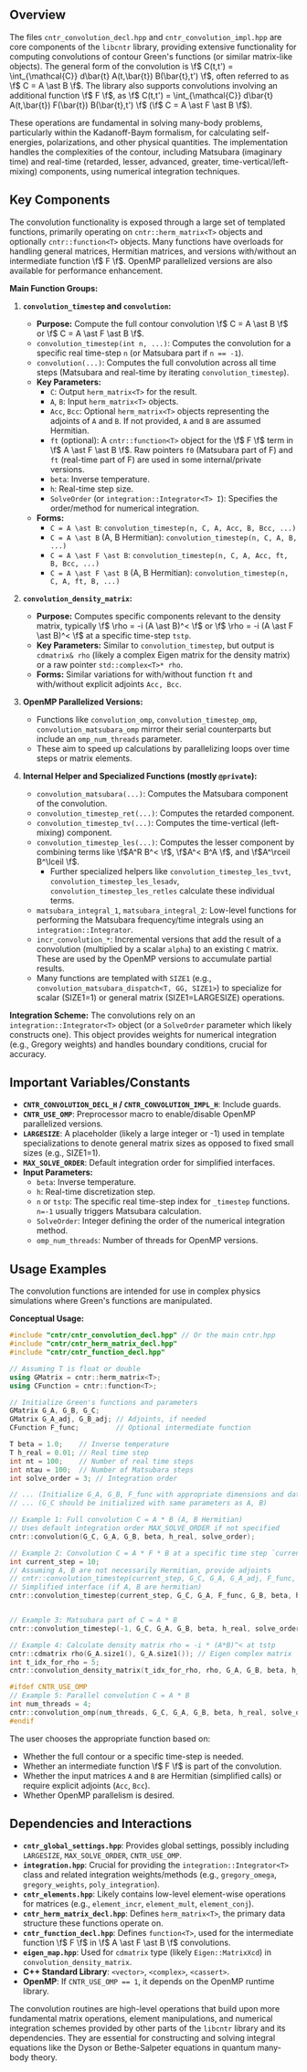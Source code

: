 ## Overview

The files `cntr_convolution_decl.hpp` and `cntr_convolution_impl.hpp` are core components of the `libcntr` library, providing extensive functionality for computing convolutions of contour Green's functions (or similar matrix-like objects). The general form of the convolution is \f$ C(t,t') = \int_{\mathcal{C}} d\bar{t} A(t,\bar{t}) B(\bar{t},t') \f$, often referred to as \f$ C = A \ast B \f$. The library also supports convolutions involving an additional function \f$ F \f$, as \f$ C(t,t') = \int_{\mathcal{C}} d\bar{t} A(t,\bar{t}) F(\bar{t}) B(\bar{t},t') \f$ (\f$ C = A \ast F \ast B \f$).

These operations are fundamental in solving many-body problems, particularly within the Kadanoff-Baym formalism, for calculating self-energies, polarizations, and other physical quantities. The implementation handles the complexities of the contour, including Matsubara (imaginary time) and real-time (retarded, lesser, advanced, greater, time-vertical/left-mixing) components, using numerical integration techniques.

## Key Components

The convolution functionality is exposed through a large set of templated functions, primarily operating on `cntr::herm_matrix<T>` objects and optionally `cntr::function<T>` objects. Many functions have overloads for handling general matrices, Hermitian matrices, and versions with/without an intermediate function \f$ F \f$. OpenMP parallelized versions are also available for performance enhancement.

**Main Function Groups:**

1.  **`convolution_timestep` and `convolution`:**
    *   **Purpose:** Compute the full contour convolution \f$ C = A \ast B \f$ or \f$ C = A \ast F \ast B \f$.
    *   `convolution_timestep(int n, ...)`: Computes the convolution for a specific real time-step `n` (or Matsubara part if `n == -1`).
    *   `convolution(...)`: Computes the full convolution across all time steps (Matsubara and real-time by iterating `convolution_timestep`).
    *   **Key Parameters:**
        *   `C`: Output `herm_matrix<T>` for the result.
        *   `A`, `B`: Input `herm_matrix<T>` objects.
        *   `Acc`, `Bcc`: Optional `herm_matrix<T>` objects representing the adjoints of `A` and `B`. If not provided, `A` and `B` are assumed Hermitian.
        *   `ft` (optional): A `cntr::function<T>` object for the \f$ F \f$ term in \f$ A \ast F \ast B \f$. Raw pointers `f0` (Matsubara part of F) and `ft` (real-time part of F) are used in some internal/private versions.
        *   `beta`: Inverse temperature.
        *   `h`: Real-time step size.
        *   `SolveOrder` (or `integration::Integrator<T> I`): Specifies the order/method for numerical integration.
    *   **Forms:**
        *   `C = A \ast B`: `convolution_timestep(n, C, A, Acc, B, Bcc, ...)`
        *   `C = A \ast B` (A, B Hermitian): `convolution_timestep(n, C, A, B, ...)`
        *   `C = A \ast F \ast B`: `convolution_timestep(n, C, A, Acc, ft, B, Bcc, ...)`
        *   `C = A \ast F \ast B` (A, B Hermitian): `convolution_timestep(n, C, A, ft, B, ...)`

2.  **`convolution_density_matrix`:**
    *   **Purpose:** Computes specific components relevant to the density matrix, typically \f$ \rho = -i (A \ast B)^< \f$ or \f$ \rho = -i (A \ast F \ast B)^< \f$ at a specific time-step `tstp`.
    *   **Key Parameters:** Similar to `convolution_timestep`, but output is `cdmatrix& rho` (likely a complex Eigen matrix for the density matrix) or a raw pointer `std::complex<T>* rho`.
    *   **Forms:** Similar variations for with/without function `ft` and with/without explicit adjoints `Acc, Bcc`.

3.  **OpenMP Parallelized Versions:**
    *   Functions like `convolution_omp`, `convolution_timestep_omp`, `convolution_matsubara_omp` mirror their serial counterparts but include an `omp_num_threads` parameter.
    *   These aim to speed up calculations by parallelizing loops over time steps or matrix elements.

4.  **Internal Helper and Specialized Functions (mostly `@private`):**
    *   `convolution_matsubara(...)`: Computes the Matsubara component of the convolution.
    *   `convolution_timestep_ret(...)`: Computes the retarded component.
    *   `convolution_timestep_tv(...)`: Computes the time-vertical (left-mixing) component.
    *   `convolution_timestep_les(...)`: Computes the lesser component by combining terms like \f$A^R B^< \f$, \f$A^< B^A \f$, and \f$A^\rceil B^\lceil \f$.
        *   Further specialized helpers like `convolution_timestep_les_tvvt`, `convolution_timestep_les_lesadv`, `convolution_timestep_les_retles` calculate these individual terms.
    *   `matsubara_integral_1`, `matsubara_integral_2`: Low-level functions for performing the Matsubara frequency/time integrals using an `integration::Integrator`.
    *   `incr_convolution_*`: Incremental versions that add the result of a convolution (multiplied by a scalar `alpha`) to an existing `C` matrix. These are used by the OpenMP versions to accumulate partial results.
    *   Many functions are templated with `SIZE1` (e.g., `convolution_matsubara_dispatch<T, GG, SIZE1>`) to specialize for scalar (SIZE1=1) or general matrix (SIZE1=LARGESIZE) operations.

**Integration Scheme:**
The convolutions rely on an `integration::Integrator<T>` object (or a `SolveOrder` parameter which likely constructs one). This object provides weights for numerical integration (e.g., Gregory weights) and handles boundary conditions, crucial for accuracy.

## Important Variables/Constants

-   **`CNTR_CONVOLUTION_DECL_H` / `CNTR_CONVOLUTION_IMPL_H`**: Include guards.
-   **`CNTR_USE_OMP`**: Preprocessor macro to enable/disable OpenMP parallelized versions.
-   **`LARGESIZE`**: A placeholder (likely a large integer or -1) used in template specializations to denote general matrix sizes as opposed to fixed small sizes (e.g., SIZE1=1).
-   **`MAX_SOLVE_ORDER`**: Default integration order for simplified interfaces.
-   **Input Parameters:**
    *   `beta`: Inverse temperature.
    *   `h`: Real-time discretization step.
    *   `n` or `tstp`: The specific real time-step index for `_timestep` functions. `n=-1` usually triggers Matsubara calculation.
    *   `SolveOrder`: Integer defining the order of the numerical integration method.
    *   `omp_num_threads`: Number of threads for OpenMP versions.

## Usage Examples

The convolution functions are intended for use in complex physics simulations where Green's functions are manipulated.

**Conceptual Usage:**

```cpp
#include "cntr/cntr_convolution_decl.hpp" // Or the main cntr.hpp
#include "cntr/cntr_herm_matrix_decl.hpp"
#include "cntr/cntr_function_decl.hpp"

// Assuming T is float or double
using GMatrix = cntr::herm_matrix<T>;
using CFunction = cntr::function<T>;

// Initialize Green's functions and parameters
GMatrix G_A, G_B, G_C;
GMatrix G_A_adj, G_B_adj; // Adjoints, if needed
CFunction F_func;         // Optional intermediate function

T beta = 1.0;    // Inverse temperature
T h_real = 0.01; // Real time step
int nt = 100;    // Number of real time steps
int ntau = 100;  // Number of Matsubara steps
int solve_order = 3; // Integration order

// ... (Initialize G_A, G_B, F_func with appropriate dimensions and data)
// ... (G_C should be initialized with same parameters as A, B)

// Example 1: Full convolution C = A * B (A, B Hermitian)
// Uses default integration order MAX_SOLVE_ORDER if not specified
cntr::convolution(G_C, G_A, G_B, beta, h_real, solve_order);

// Example 2: Convolution C = A * F * B at a specific time step `current_step`
int current_step = 10;
// Assuming A, B are not necessarily Hermitian, provide adjoints
// cntr::convolution_timestep(current_step, G_C, G_A, G_A_adj, F_func, G_B, G_B_adj, beta, h_real, solve_order);
// Simplified interface (if A, B are hermitian)
cntr::convolution_timestep(current_step, G_C, G_A, F_func, G_B, beta, h_real, solve_order);


// Example 3: Matsubara part of C = A * B
cntr::convolution_timestep(-1, G_C, G_A, G_B, beta, h_real, solve_order); // h_real is not used for n=-1

// Example 4: Calculate density matrix rho = -i * (A*B)^< at tstp
cntr::cdmatrix rho(G_A.size1(), G_A.size1()); // Eigen complex matrix
int t_idx_for_rho = 5;
cntr::convolution_density_matrix(t_idx_for_rho, rho, G_A, G_B, beta, h_real, solve_order);

#ifdef CNTR_USE_OMP
// Example 5: Parallel convolution C = A * B
int num_threads = 4;
cntr::convolution_omp(num_threads, G_C, G_A, G_B, beta, h_real, solve_order);
#endif
```

The user chooses the appropriate function based on:
- Whether the full contour or a specific time-step is needed.
- Whether an intermediate function \f$ F \f$ is part of the convolution.
- Whether the input matrices `A` and `B` are Hermitian (simplified calls) or require explicit adjoints (`Acc`, `Bcc`).
- Whether OpenMP parallelism is desired.

## Dependencies and Interactions

-   **`cntr_global_settings.hpp`**: Provides global settings, possibly including `LARGESIZE`, `MAX_SOLVE_ORDER`, `CNTR_USE_OMP`.
-   **`integration.hpp`**: Crucial for providing the `integration::Integrator<T>` class and related integration weights/methods (e.g., `gregory_omega`, `gregory_weights`, `poly_integration`).
-   **`cntr_elements.hpp`**: Likely contains low-level element-wise operations for matrices (e.g., `element_incr`, `element_mult`, `element_conj`).
-   **`cntr_herm_matrix_decl.hpp`**: Defines `herm_matrix<T>`, the primary data structure these functions operate on.
-   **`cntr_function_decl.hpp`**: Defines `function<T>`, used for the intermediate function \f$ F \f$ in \f$ A \ast F \ast B \f$ convolutions.
-   **`eigen_map.hpp`**: Used for `cdmatrix` type (likely `Eigen::MatrixXcd`) in `convolution_density_matrix`.
-   **C++ Standard Library**: `<vector>`, `<complex>`, `<cassert>`.
-   **OpenMP**: If `CNTR_USE_OMP == 1`, it depends on the OpenMP runtime library.

The convolution routines are high-level operations that build upon more fundamental matrix operations, element manipulations, and numerical integration schemes provided by other parts of the `libcntr` library and its dependencies. They are essential for constructing and solving integral equations like the Dyson or Bethe-Salpeter equations in quantum many-body theory.
